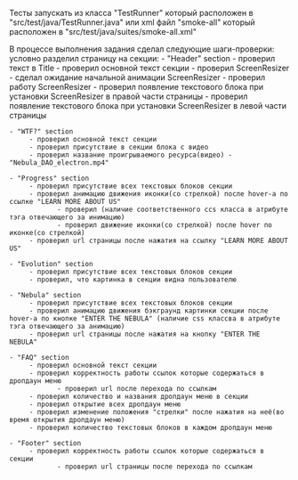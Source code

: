 Тесты запускать из класса "TestRunner" который расположен в "src/test/java/TestRunner.java" или xml файл "smoke-all" который расположен в "src/test/java/suites/smoke-all.xml"

В процессе выполнения задания сделал следующие шаги-проверки:
условно разделил страницу на секции: 
    - "Header" section
          - проверил текст в Title
          - проверил основной текст секции
          - проверил ScreenResizer
               - сделал ожидание начальной анимации ScreenResizer
               - проверил работу ScreenResizer
               - проверил появление текстового блока при установки ScreenResizer в правой части страницы
               - проверил появление текстового блока при установки ScreenResizer в левой части страницы
              
    - "WTF?" section
         - проверил основной текст секции
         - проверил присутствие в секции блока с видео
         - проверил название проигрываемого ресурса(видео) - "Nebula_DAO_electron.mp4"
         
    - "Progress" section
         - проверил присутствие всех текстовых блоков секции
         - проверил анимацию движения иконки(со стрелкой) после hover-a по ссылке "LEARN MORE ABOUT US"
                - проверил (наличие соответственного ccs класса в атрибуте тэга отвечающего за инимацию)
                - проверил движение иконки(со стрелкой) после hover по иконке(со стрелкой)
         - проверил url страницы после нажатия на ссылку "LEARN MORE ABOUT US"
    
    - "Evolution" section
         - проверил присутствие всех текстовых блоков секции
         - проверил, что картинка в секции видна пользователю
        
    - "Nebula" section
         - проверил присутствие всех текстовых блоков секции
         - проверил анимацию движения бэкграунд картинки секции после hover-a по кнопке "ENTER THE NEBULA" (наличие css классва в атрибуте тэга отвечающего за анимацию)
         - проверил url страницы после нажатия на кнопку "ENTER THE NEBULA"        
        
    - "FAQ" section
         - проверил основной текст секции
         - проверил корректность работы ссылок которые содержаться в дропдаун меню
                - проверил url после перехода по ссылкам
         - проверил количество и названия дропдаун меню в секции
         - проверил открытие всех дропдаун меню
         - проверил изменение положения "стрелки" после нажатия на неё(во время открытия дропдаун меню)
         - проверил количество текстовых блоков в каждом дропдаун меню
         
    - "Footer" section
         - проверил корректность работы ссылок которые содержаться в секции
                - проверил url страницы после перехода по ссылкам
